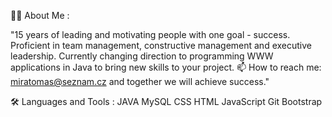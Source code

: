 👨‍💻 About Me :

"15 years of leading and motivating people with one goal - success. Proficient in team management, constructive management and executive leadership. 
Currently changing direction to programming WWW applications in Java to bring new skills to your project. 📫 How to reach me: miratomas@seznam.cz and together we will achieve success."

🛠️ Languages and Tools : JAVA MySQL CSS HTML JavaScript Git Bootstrap
